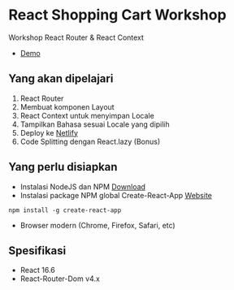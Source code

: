 # React Shopping Cart Workshop

Workshop React Router & React Context

- [Demo](https://devcbali-react-router-workshop.netlify.com/)

## Yang akan dipelajari

1. React Router
2. Membuat komponen Layout
3. React Context untuk menyimpan Locale
4. Tampilkan Bahasa sesuai Locale yang dipilih
5. Deploy ke [Netlify](https://netlify.com)
6. Code Splitting dengan React.lazy (Bonus)

## Yang perlu disiapkan

- Instalasi NodeJS dan NPM [Download](https://nodejs.org/en/)
- Instalasi package NPM global Create-React-App [Website](https://facebook.github.io/create-react-app/)

```
npm install -g create-react-app
```

- Browser modern (Chrome, Firefox, Safari, etc)

## Spesifikasi

- React 16.6
- React-Router-Dom v4.x
